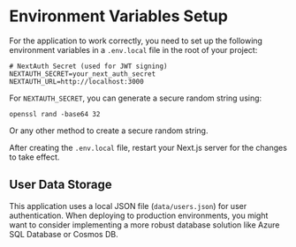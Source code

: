 # Environment Variables Setup

For the application to work correctly, you need to set up the following environment variables in a `.env.local` file in the root of your project:

```
# NextAuth Secret (used for JWT signing)
NEXTAUTH_SECRET=your_next_auth_secret
NEXTAUTH_URL=http://localhost:3000
```

For `NEXTAUTH_SECRET`, you can generate a secure random string using:
```
openssl rand -base64 32
```
Or any other method to create a secure random string.

After creating the `.env.local` file, restart your Next.js server for the changes to take effect. 

## User Data Storage

This application uses a local JSON file (`data/users.json`) for user authentication. When deploying to production environments, you might want to consider implementing a more robust database solution like Azure SQL Database or Cosmos DB. 